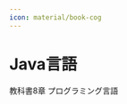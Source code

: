 ```yaml
---
icon: material/book-cog
---
```

# Java言語
<span class="md-tag">教科書8章</span> <span class="md-tag">プログラミング言語</span>
